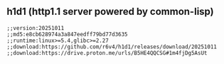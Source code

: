## h1d1 (http1.1 server powered by common-lisp)

```common-lisp
;;version:20251011
;;md5:e8cb628974a3a847eedff79bd77d3635
;;runtime:linux>=5.4,glibc>=2.27
;;download:https://github.com/r6v4/h1d1/releases/download/20251011
;;download:https://drive.proton.me/urls/B5HE4QQCSG#1m4fjDg5AsUt
```
